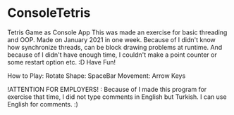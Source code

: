 # ConsoleTetris
Tetris Game as Console App
This was made an exercise for basic threading and OOP.
Made on January 2021 in one week.
Because of I didn't know how synchronize threads, can be block drawing problems at runtime.
And because of I didn't have enough time, I couldn't make a point counter or some restart option etc. :D
Have Fun!

How to Play:
    Rotate Shape: SpaceBar
    Movement: Arrow Keys

!ATTENTION FOR EMPLOYERS! : Because of I made this program for exercise that time, I did not type comments in English but Turkish. I can use English for comments. :) 

